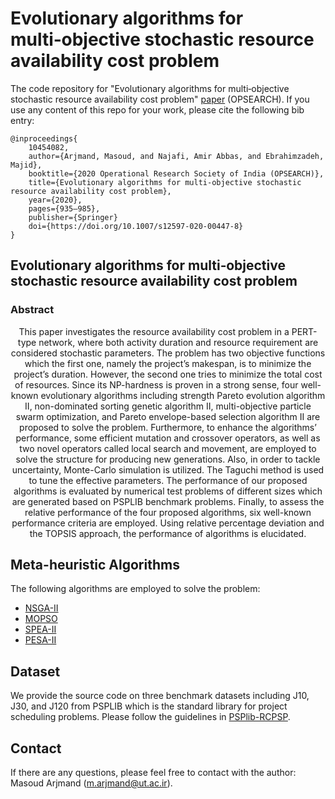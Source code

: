 # Evolutionary algorithms for multi‑objective stochastic resource availability cost problem

The code repository for "Evolutionary algorithms for multi‑objective stochastic resource availability cost problem" [paper](https://link.springer.com/article/10.1007/s12597-020-00447-8) (OPSEARCH). If you use any content of this repo for your work, please cite the following bib entry:
  
    @inproceedings{
        10454082,
        author={Arjmand, Masoud, and Najafi, Amir Abbas, and Ebrahimzadeh, Majid},
        booktitle={2020 Operational Research Society of India (OPSEARCH)}, 
        title={Evolutionary algorithms for multi‑objective stochastic resource availability cost problem}, 
        year={2020},
        pages={935–985},
        publisher={Springer}
        doi={https://doi.org/10.1007/s12597-020-00447-8}
    }


## Evolutionary algorithms for multi‑objective stochastic resource availability cost problem
### Abstract
<p align="center">
This paper investigates the resource availability cost problem in a PERT-type network, where both activity duration and resource requirement are considered stochastic parameters. The problem has two objective functions which the first one, namely the project’s makespan, is to minimize the project’s duration. However, the second one tries to minimize the total cost of resources. Since its NP-hardness is proven in a strong sense, four well-known evolutionary algorithms including strength Pareto evolution algorithm II, non-dominated sorting genetic algorithm II, multi-objective particle swarm optimization, and Pareto envelope-based selection algorithm II are proposed to solve the problem. Furthermore, to enhance the algorithms’ performance, some efficient mutation and crossover operators, as well as two novel operators called local search and movement, are employed to solve the structure for producing new generations. Also, in order to tackle uncertainty, Monte-Carlo simulation is utilized. The Taguchi method is used to tune the effective parameters. The performance of our proposed algorithms is evaluated by numerical test problems of different sizes which are generated based on PSPLIB benchmark problems. Finally, to assess the relative performance of the four proposed algorithms, six well-known performance criteria are employed. Using relative percentage deviation and the TOPSIS approach, the performance of algorithms is elucidated.
</p>

## Meta-heuristic Algorithms

The following algorithms are employed to solve the problem:

- [NSGA-II](https://ieeexplore.ieee.org/document/996017)
- [MOPSO](https://ieeexplore.ieee.org/document/1004388)
- [SPEA-II](https://neo.lcc.uma.es/emoo/zitzler01.ps.gz)
- [PESA-II](https://dl.acm.org/doi/10.5555/2955239.2955289)

## Dataset
We provide the source code on three benchmark datasets including J10, J30, and J120 from PSPLIB which is the standard library for project scheduling problems. Please follow the guidelines in [PSPlib-RCPSP](https://www.om-db.wi.tum.de/psplib/getdata_sm.html).

    
## Contact 
If there are any questions, please feel free to contact with the author: Masoud Arjmand (m.arjmand@ut.ac.ir). 
